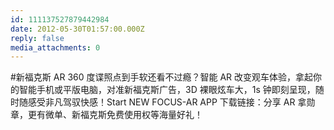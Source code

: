 ```yaml
---
id: 111137527879442984
date: 2012-05-30T01:57:00.000Z
reply: false
media_attachments: 0
---
```


#新福克斯 AR 360 度谍照点到手软还看不过瘾？智能 AR 改变观车体验，拿起你的智能手机或平版电脑，对准新福克斯广告，3D 裸眼炫车大，1s 钟即刻呈现，随时随感受非凡驾驭快感！Start NEW FOCUS-AR APP 下载链接：分享 AR 拿勋章，更有微单、新福克斯免费使用权等海量好礼！ ​​​​


